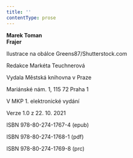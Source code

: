 ```yaml
---
title: ''
contentType: prose
---
```


**Marek Toman  
Frajer**

Ilustrace na obálce Greens87/Shutterstock.com

  

Redakce Markéta Teuchnerová

Vydala Městská knihovna v Praze

  

Mariánské nám. 1, 115 72 Praha 1

V MKP 1. elektronické vydání

  

Verze 1.0 z 22. 10. 2021

ISBN 978-80-274-1767-4 (epub)

  

ISBN 978-80-274-1768-1 (pdf)

  

ISBN 978-80-274-1769-8 (prc)
